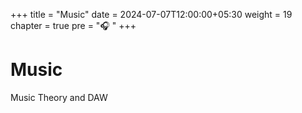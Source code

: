 +++
title = "Music"
date = 2024-07-07T12:00:00+05:30
weight = 19
chapter = true
pre = "🎧 "
+++

# Music

Music Theory and DAW